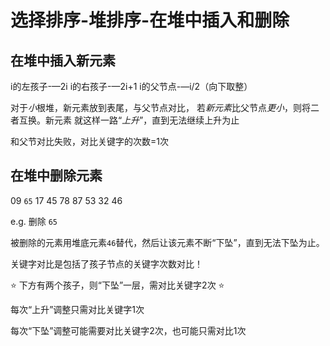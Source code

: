 # 选择排序-堆排序-在堆中插入和删除

## 在堆中插入新元素

i的左孩子-—2i
i的右孩子-—2i+1
i的父节点-—i/2（向下取整）


对于*小*根堆，新元素放到表尾，与父节点对比，
若*新元素*比父节点*更小*，则将二者互换。新元素
就这样一路“*上升*”，直到无法继续上升为止

和父节对比失败，对比关键字的次数=1次


## 在堆中删除元素
09 `65` 17 45 78 87 53 32 46

e.g. 删除 `65`

被删除的元素用堆底元素`46`替代，然后让该元素不断“下坠”，直到无法下坠为止。

关键字对比是包括了孩子节点的关键字次数对比！

⭐️ 下方有两个孩子，则“下坠”一层，需对比关键字2次 ⭐️

每次“上升”调整只需对比关键字1次

每次“下坠”调整可能需要对比关键字2次，也可能只需对比1次

